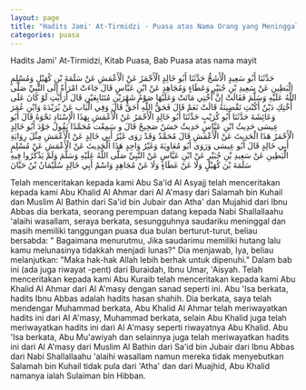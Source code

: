 ```yaml
---
layout: page
title: "Hadits Jami' At-Tirmidzi - Puasa atas Nama Orang yang Meninggal"
categories: puasa
---
```


Hadits Jami' At-Tirmidzi, Kitab Puasa, Bab Puasa atas nama mayit

<p class="arab">
حَدَّثَنَا أَبُو سَعِيدٍ الْأَشَجُّ حَدَّثَنَا أَبُو خَالِدٍ الْأَحْمَرُ عَنْ الْأَعْمَشِ عَنْ سَلَمَةَ بْنِ كُهَيْلٍ وَمُسْلِمٍ الْبَطِينِ عَنْ سَعِيدِ بْنِ جُبَيْرٍ وَعَطَاءٍ وَمُجَاهِدٍ عَنْ ابْنِ عَبَّاسٍ قَالَ جَاءَتْ امْرَأَةٌ إِلَى النَّبِيِّ صَلَّى اللَّهُ عَلَيْهِ وَسَلَّمَ فَقَالَتْ إِنَّ أُخْتِي مَاتَتْ وَعَلَيْهَا صَوْمُ شَهْرَيْنِ مُتَتَابِعَيْنِ قَالَ أَرَأَيْتِ لَوْ كَانَ عَلَى أُخْتِكِ دَيْنٌ أَكُنْتِ تَقْضِينَهُ قَالَتْ نَعَمْ قَالَ فَحَقُّ اللَّهِ أَحَقُّ قَالَ وَفِي الْبَاب عَنْ بُرَيْدَةَ وَابْنِ عُمَرَ وَعَائِشَةَ حَدَّثَنَا أَبُو كُرَيْبٍ حَدَّثَنَا أَبُو خَالِدٍ الْأَحْمَرُ عَنْ الْأَعْمَشِ بِهَذَا الْإِسْنَادِ نَحْوَهُ قَالَ أَبُو عِيسَى حَدِيثُ ابْنِ عَبَّاسٍ حَدِيثٌ حَسَنٌ صَحِيحٌ قَالَ و سَمِعْت مُحَمَّدًا يَقُولُ جَوَّدَ أَبُو خَالِدٍ الْأَحْمَرُ هَذَا الْحَدِيثَ عَنْ الْأَعْمَشِ قَالَ مُحَمَّدٌ وَقَدْ رَوَى غَيْرُ أَبِي خَالِدٍ عَنْ الْأَعْمَشِ مِثْلَ رِوَايَةِ أَبِي خَالِدٍ قَالَ أَبُو عِيسَى وَرَوَى أَبُو مُعَاوِيَةَ وَغَيْرُ وَاحِدٍ هَذَا الْحَدِيثَ عَنْ الْأَعْمَشِ عَنْ مُسْلِمٍ الْبَطِينِ عَنْ سَعِيدِ بْنِ جُبَيْرٍ عَنْ ابْنِ عَبَّاسٍ عَنْ النَّبِيِّ صَلَّى اللَّهُ عَلَيْهِ وَسَلَّمَ وَلَمْ يَذْكُرُوا فِيهِ سَلَمَةَ بْنَ كُهَيْلٍ وَلَا عَنْ عَطَاءٍ وَلَا عَنْ مُجَاهِدٍ وَاسْمُ أَبِي خَالِدٍ سُلَيْمَانُ بْنُ حَبَّانَ
</p>

Telah menceritakan kepada kami Abu Sa'id Al Asyajj telah menceritakan kepada kami Abu Khalid Al Ahmar dari Al A'masy dari Salamah bin Kuhail dan Muslim Al Bathin dari Sa'id bin Jubair dan Atha' dan Mujahid dari Ibnu Abbas dia berkata, seorang perempuan datang kepada Nabi Shallallaahu 'alaihi wasallam, seraya berkata, sesungguhnya saudariku meninggal dan masih memiliki tanggungan puasa dua bulan berturut-turut, beliau bersabda: " Bagaimana menurutmu, Jika saudarimu memiliki hutang lalu kamu melunasinya tidakkah menjadi lunas?" Dia menjawab, Iya, beliau melanjutkan: "Maka hak-hak Allah lebih berhak untuk dipenuhi." Dalam bab ini (ada juga riwayat -pent) dari Buraidah, Ibnu Umar, 'Aisyah. Telah menceritakan kepada kami Abu Kuraib telah menceritakan kepada kami Abu Khalid Al Ahmar dari Al A'masy dengan sanad seperti ini. Abu 'Isa berkata, hadits Ibnu Abbas adalah hadits hasan shahih. Dia berkata, saya telah mendengar Muhammad berkata, Abu Khalid Al Ahmar telah meriwayatkan hadits ini dari Al A'masy, Muhammad berkata, selain Abu Khalid juga telah meriwayatkan hadits ini dari Al A'masy seperti riwayatnya Abu Khalid. Abu 'Isa berkata, Abu Mu'awiyah dan selainnya juga telah meriwayatkan hadits ini dari Al A'masy dari Muslim Al Bathin dari Sa'id bin Jubair dari Ibnu Abbas dari Nabi Shallallaahu 'alaihi wasallam namun mereka tidak menyebutkan Salamah bin Kuhail tidak pula dari 'Atha' dan dari Muajhid, Abu Khalid namanya ialah Sulaiman bin Hibban.

<!-- https://www.hadits.id/hadits/tirmidzi/650 -->